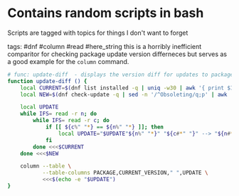 # Contains random scripts in bash

Scripts are tagged with topics for things I don't want to forget

tags: #dnf #column #read #here_string
this is a horribly inefficient comparitor for checking package update version differneces
but serves as a good example for the `column` command.
```bash
# func: update-diff  - displays the version diff for updates to packages via dnf
function update-diff () {
    local CURRENT=$(dnf list installed -q | uniq -w30 | awk '{ print $1,$2 }')
    local NEW=$(dnf check-update -q | sed -n '/^Obsoleting/q;p' | awk '{ print $1,$2 }')

    local UPDATE
    while IFS= read -r n; do
        while IFS= read -r c; do
            if [[ ${c%" "*} == ${n%" "*} ]]; then
                local UPDATE="$UPDATE"${n%" "*}" "${c#*" "}" --> "${n#*" "}"\n"
            fi
        done <<<$CURRENT
    done <<<$NEW

    column --table \
           --table-columns PACKAGE,CURRENT_VERSION," ",UPDATE \
           <<<$(echo -e "$UPDATE")
}
```
